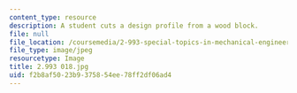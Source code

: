 ```yaml
---
content_type: resource
description: A student cuts a design profile from a wood block.
file: null
file_location: /coursemedia/2-993-special-topics-in-mechanical-engineering-the-art-and-science-of-boat-design-january-iap-2007/f2b8af5023b9375854ee78ff2df06ad4_2993018.jpg
file_type: image/jpeg
resourcetype: Image
title: 2.993 018.jpg
uid: f2b8af50-23b9-3758-54ee-78ff2df06ad4
---
```

